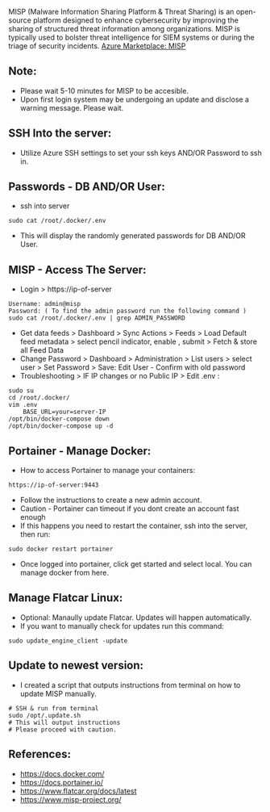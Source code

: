 MISP (Malware Information Sharing Platform & Threat Sharing) is an open-source platform designed to enhance cybersecurity by improving the sharing of structured threat information among organizations. MISP is typically used to bolster threat intelligence for SIEM systems or during the triage of security incidents. [Azure Marketplace: MISP ](https://azuremarketplace.microsoft.com/en-us/marketplace/apps/decyphertek.misp?tab=Overview )


Note:
-----
* Please wait 5-10 minutes for MISP to be accesible.
* Upon first login system may be undergoing an update and disclose a warning message. Please wait.

SSH Into the server:
--------------------
* Utilize Azure SSH settings to set your ssh keys AND/OR Password to ssh in. 

Passwords - DB AND/OR User:
-------------------------
* ssh into server
```
sudo cat /root/.docker/.env
```
* This will display the randomly generated passwords for DB AND/OR User. 

MISP - Access The Server:
-------------------------
* Login > https://ip-of-server
```
Username: admin@misp 
Password: ( To find the admin password run the following command )
sudo cat /root/.docker/.env | grep ADMIN_PASSWORD
```
* Get data feeds > Dashboard > Sync Actions > Feeds > Load Default feed metadata > select pencil indicator, enable , submit > Fetch & store all Feed Data
* Change Password > Dashboard > Administration > List users > select user > Set Password > Save: Edit User - Confirm with old password
* Troubleshooting > IF IP changes or no Public IP > Edit .env :
```
sudo su
cd /root/.docker/
vim .env 
    BASE_URL=your=server-IP 
/opt/bin/docker-compose down 
/opt/bin/docker-compose up -d

```

Portainer - Manage Docker:
---------------------------
* How to access Portainer to manage your containers:
```
https://ip-of-server:9443
```
* Follow the instructions to create a new admin account. 
* Caution - Portainer can timeout if you dont create an account fast enough
* If this happens you need to restart the container, ssh into the server, then run:
```
sudo docker restart portainer
```
* Once logged into portainer, click get started and select local. You can manage docker from here. 

Manage Flatcar Linux: 
--------------------
* Optional: Manaully update Flatcar. Updates will happen automatically. 
* If you want to manually check for updates run this command: 
```
sudo update_engine_client -update
```

Update to newest version:
-------------------------
* I created a script that outputs instructions from terminal on how to update MISP manually. 
```
# SSH & run from terminal
sudo /opt/.update.sh
# This will output instructions
# Please proceed with caution. 
```

References:
-----------
* https://docs.docker.com/
* https://docs.portainer.io/
* https://www.flatcar.org/docs/latest
* https://www.misp-project.org/